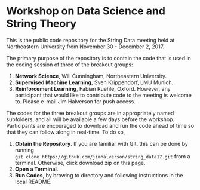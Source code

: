 # Workshop on Data Science and String Theory

This is the public code repository for the String Data meeting held at Northeastern University
from November 30 - December 2, 2017. 

The primary purpose of the repository is to contain the code that is used in the coding session of 
three of the breakout groups:
1. **Network Science**, Will Cunningham, Northeastern University. 
2. **Supervised Machine Learning**, Sven Krippendorf, LMU Munich.
3. **Reinforcement Learning**, Fabian Ruehle, Oxford.
However, any participant that would like to contribute code to the meeting is welcome to. Please
e-mail Jim Halverson for push access.

The codes for the three breakout groups are in appropriately named subfolders, and all will be
available a few days before the workshop. Participants are encouraged to download and run the code
ahead of time so that they can follow along in real-time. To do so,
1. **Obtain the Repository**. If you are familiar with Git, this can be done by running <br>
`git clone https://github.com/jimhalverson/string_data17.git`
from a terminal. Otherwise, click download zip on this
page.
2. **Open a Terminal**. 
3. **Run Codes**, by browing to directory and following instructions in the local README.

